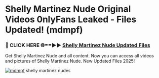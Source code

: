 # Shelly Martinez Nude Original Videos 0nlyFans Leaked - Files Updated! (mdmpf)

<h3>🔴 CLICK HERE 🌐==►► <a href="https://tinyurl.com/4mcuefdz" rel="nofollow">Shelly Martinez Nude Updated Files</a></h3>

Get Shelly Martinez Nude and all content. Now you can access all videos and pictures of Shelly Martinez Nude. New Updated Files 2025!

[![mdmpf](https://i.imgur.com/StAQSOY.gif)](https://tinyurl.com/4mcuefdz)
shelly martinez nudes